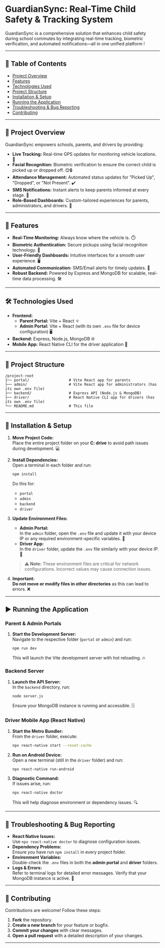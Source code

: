 # GuardianSync: Real-Time Child Safety & Tracking System

GuardianSync is a comprehensive solution that enhances child safety during school commutes by integrating real-time tracking, biometric verification, and automated notifications—all in one unified platform ! 

---

## 📑 Table of Contents

- [Project Overview](#project-overview)
- [Features](#features)
- [Technologies Used](#technologies-used)
- [Project Structure](#project-structure)
- [Installation & Setup](#installation--setup)
- [Running the Application](#running-the-application)
- [Troubleshooting & Bug Reporting](#troubleshooting--bug-reporting)
- [Contributing](#contributing)

---

## 🌟 Project Overview

GuardianSync empowers schools, parents, and drivers by providing:
- **Live Tracking:** Real-time GPS updates for monitoring vehicle locations. 📍
- **Facial Recognition:** Biometric verification to ensure the correct child is picked up or dropped off. 😊🔒
- **Attendance Management:** Automated status updates for "Picked Up", "Dropped", or "Not Present". ✔️
- **SMS Notifications:** Instant alerts to keep parents informed at every stage. 📲
- **Role-Based Dashboards:** Custom-tailored experiences for parents, administrators, and drivers. 👥

---

## 🚀 Features

- **Real-Time Monitoring:** Always know where the vehicle is. ⏱️
- **Biometric Authentication:** Secure pickups using facial recognition technology. 🔐
- **User-Friendly Dashboards:** Intuitive interfaces for a smooth user experience. 🖥️
- **Automated Communication:** SMS/Email alerts for timely updates. 📩
- **Robust Backend:** Powered by Express and MongoDB for scalable, real-time data processing. 🛠️

---

## 🛠️ Technologies Used

- **Frontend:**
  - **Parent Portal:** Vite + React ⚛️
  - **Admin Portal:** Vite + React (with its own `.env` file for device configuration) 🖥️
- **Backend:** Express, Node.js, MongoDB 🌐
- **Mobile App:** React Native CLI for the driver application 📱

---

## 📁 Project Structure

```
/project-root
├── portal/                  # Vite React app for parents
├── admin/                   # Vite React app for administrators (has its own .env file)
├── backend/                 # Express API (Node.js & MongoDB)
├── driver/                  # React Native CLI app for drivers (has its own .env file)
└── README.md                # This file
```

---

## 🔧 Installation & Setup

1. **Move Project Code:**  
   Place the entire project folder on your **C: drive** to avoid path issues during development. 💻

2. **Install Dependencies:**  
   Open a terminal in each folder and run:
   ```bash
   npm install
   ```
   Do this for:
   - `portal`
   - `admin`
   - `backend`
   - `driver`

3. **Update Environment Files:**  
   - **Admin Portal:**  
     In the `admin` folder, open the `.env` file and update it with your device IP or any required environment-specific variables. 🔧
   - **Driver App:**  
     In the `driver` folder, update the `.env` file similarly with your device IP. 🔄
     
   > **⚠️ Note:** These environment files are critical for network configurations. Incorrect values may cause connection issues.

4. **Important:**  
   **Do not move or modify files in other directories** as this can lead to errors. ❌

---

## ▶️ Running the Application

### Parent & Admin Portals

1. **Start the Development Server:**  
   Navigate to the respective folder (`portal` or `admin`) and run:
   ```bash
   npm run dev
   ```
   This will launch the Vite development server with hot reloading. 🔥

### Backend Server

1. **Launch the API Server:**  
   In the `backend` directory, run:
   ```bash
   node server.js
   ```
   Ensure your MongoDB instance is running and accessible. 🗄️

### Driver Mobile App (React Native)

1. **Start the Metro Bundler:**  
   From the `driver` folder, execute:
   ```bash
   npx react-native start --reset-cache
   ```
2. **Run on Android Device:**  
   Open a new terminal (still in the `driver` folder) and run:
   ```bash
   npx react-native run-android
   ```
3. **Diagnostic Command:**  
   If issues arise, run:
   ```bash
   npx react-native doctor
   ```
   This will help diagnose environment or dependency issues. 🔍

---

## 🐞 Troubleshooting & Bug Reporting

- **React Native Issues:**  
  Use `npx react-native doctor` to diagnose configuration issues.
- **Dependency Problems:**  
  Ensure you have run `npm install` in every project folder.
- **Environment Variables:**  
  Double-check the `.env` files in both the **admin portal** and **driver** folders.
- **Logs & Errors:**  
  Refer to terminal logs for detailed error messages. Verify that your MongoDB instance is active. 📝

---

## 🤝 Contributing

Contributions are welcome! Follow these steps:
1. **Fork** the repository.
2. **Create a new branch** for your feature or bugfix.
3. **Commit your changes** with clear messages.
4. **Open a pull request** with a detailed description of your changes.

---
